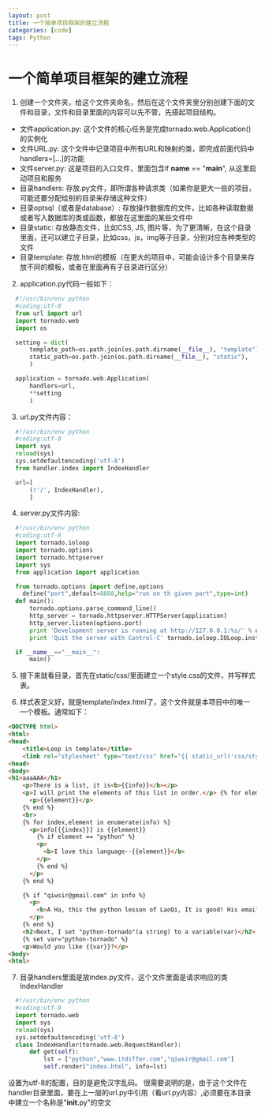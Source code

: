 ```yaml
---
layout: post
title: 一个简单项目框架的建立流程
categories: [code]
tags: Python
---
```


# 一个简单项目框架的建立流程

1. 创建一个文件夹，给这个文件夹命名，然后在这个文件夹里分别创建下面的文件和目录，文件和目录里面的内容可以先不管，先搭起项目结构。
 - 文件application.py: 这个文件的核心任务是完成tornado.web.Application()的实例化
 - 文件URL.py: 这个文件中记录项目中所有URL和映射的类，即完成前面代码中handlers=[...]的功能
 - 文件server.py: 这是项目的入口文件，里面包含if __name__ == "__main__", 从这里启动项目和服务
 - 目录handlers: 存放.py文件，即所谓各种请求类（如果你是更大一些的项目，可能还要分配给别的目录来存储这种文件）
 - 目录optsql（或者是database）: 存放操作数据库的文件，比如各种读取数据或者写入数据库的类或函数，都放在这里面的某些文件中
 - 目录static: 存放静态文件，比如CSS, JS, 图片等，为了更清晰，在这个目录里面，还可以建立子目录，比如css，js，img等子目录，分别对应各种类型的文件
 - 目录template: 存放.html的模板（在更大的项目中，可能会设计多个目录来存放不同的模板，或者在里面再有子目录进行区分）

2. application.py代码一般如下：
```python
  #!/usr/bin/env python
  #coding:utf-8
  from url import url
  import tornado.web
  import os

  setting = dict(
      template_path=os.path.join(os.path.dirname(__file__), "template"),
      static_path=os.path.join(os.path.dirname(__file__), "static"),
      )

  application = tornado.web.Application(
      handlers=url,
      **setting
      )
```

3. url.py文件内容：
```python
  #!/usr/bin/env python
  #coding:utf-8
  import sys
  reload(sys)
  sys.setdefaultencoding('utf-8')
  from handler.index import IndexHandler

  url=[
      (r'/', IndexHandler),
      ]
```

4. server.py文件内容:
```python
  #!/usr/bin/env python
  #coding:utf-8
  import tornado.ioloop
  import tornado.options
  import tornado.httpserver
  import sys
  from application import application

  from tornado.options import define,options
    define("port",default=8888,help="run on th given port",type=int)
  def main():
      tornado.options.parse_command_line()
      http_server = tornado.httpserver.HTTPServer(application)
      http_server.listen(options.port)
      print 'Development server is running at http://127.0.0.1:%s/' % options.port
      print 'Quit the server with Control-C' tornado.ioloop.IOLoop.instance().start()

  if __name__=="__main__":
      main()
```

5. 接下来就看目录，首先在static/css/里面建立一个style.css的文件，并写样式表。

6. 样式表定义好，就是template/index.html了，这个文件就是本项目中的唯一一个模板。通常如下：
```html
<DOCTYPE html>
<html>
<head>
    <title>Loop in template</title>
    <link rel="stylesheet" type="text/css" href="{{ static_url('css/style.css')}}">
<head>
<body>
<h1>aaaAAA</h1>
    <p>There is a list, it is<b>{{info}}</b></p>
    <p>I will print the elements of this list in order.</p> {% for element in info %}
      <p>{{element}}</p>
    {% end %}
    <br>
    {% for index,element in enumerate(info) %}
      <p>info[{{index}}] is {{element}}
        {% if element == "python" %}
        <p>
          <b>I love this language--{{element}}</b>
        </p>
        {% end %}
      </p>
    {% end %}

    {% if "qiwsir@gmail.com" in info %}
      <p>
        <b>A Ha, this the python lesson of LaoQi, It is good! His email is {{info[2]}}</b>
      </p>
    {% end %}
    <h2>Next, I set "python-tornado"(a string) to a variable(var)</h2>
    {% set var="python-tornado" %}
    <p>Would you like {{var}}?</p>
<body>
<html>
```

7. 目录handlers里面是放index.py文件，这个文件里面是请求响应的类IndexHandler
```python
  #!/usr/bin/env python
  #coding:utf-8
  import tornado.web
  import sys
  reload(sys)
  sys.setdefaultencoding('utf-8')
  class IndexHandler(tornado.web.RequestHandler):
      def get(self):
          lst = ["python","www.itdiffer.com","qiwsir@gmail.com"]
          self.render("index.html", info=lst)
```
设置为utf-8的配置，目的是避免汉字乱码。
很需要说明的是，由于这个文件在handler目录里面，要在上一层的url.py中引用（看url.py内容）,必须要在本目录中建立一个名称是"__init__.py"的空文
